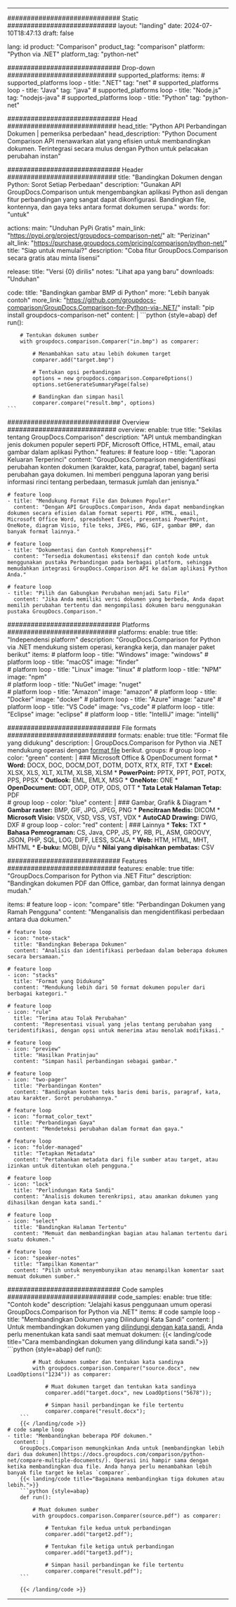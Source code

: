 
---
############################# Static ############################
layout: "landing"
date: 2024-07-10T18:47:13
draft: false

lang: id
product: "Comparison"
product_tag: "comparison"
platform: "Python via .NET"
platform_tag: "python-net"

############################# Drop-down ############################
supported_platforms:
  items:
    # supported_platforms loop
    - title: ".NET"
      tag: "net"
    # supported_platforms loop
    - title: "Java"
      tag: "java"
    # supported_platforms loop
    - title: "Node.js"
      tag: "nodejs-java"
    # supported_platforms loop
    - title: "Python"
      tag: "python-net"

############################# Head ############################
head_title: "Python API Perbandingan Dokumen | pemeriksa perbedaan"
head_description: "Python Document Comparison API menawarkan alat yang efisien untuk membandingkan dokumen. Terintegrasi secara mulus dengan Python untuk pelacakan perubahan instan"

############################# Header ############################
title: "Bandingkan Dokumen dengan Python: Sorot Setiap Perbedaan"
description: "Gunakan API GroupDocs.Comparison untuk mengembangkan aplikasi Python asli dengan fitur perbandingan yang sangat dapat dikonfigurasi. Bandingkan file, kontennya, dan gaya teks antara format dokumen serupa."
words:
  for: "untuk"

actions:
  main: "Unduhan PyPi Gratis"
  main_link: "https://pypi.org/project/groupdocs-comparison-net/"
  alt: "Perizinan"
  alt_link: "https://purchase.groupdocs.com/pricing/comparison/python-net/"
  title: "Siap untuk memulai?"
  description: "Coba fitur GroupDocs.Comparison secara gratis atau minta lisensi"

release:
  title: "Versi {0} dirilis"
  notes: "Lihat apa yang baru"
  downloads: "Unduhan"

code:
  title: "Bandingkan gambar BMP di Python"
  more: "Lebih banyak contoh"
  more_link: "https://github.com/groupdocs-comparison/GroupDocs.Comparison-for-Python-via-.NET/"
  install: "pip install groupdocs-comparison-net"
  content: |
    ```python {style=abap}
    def run():

        # Tentukan dokumen sumber
        with groupdocs.comparison.Comparer("in.bmp") as comparer:

            # Menambahkan satu atau lebih dokumen target
            comparer.add("target.bmp")

            # Tentukan opsi perbandingan
            options = new groupdocs.comparison.CompareOptions()
            options.setGenerateSummaryPage(false)

            # Bandingkan dan simpan hasil
            comparer.compare("result.bmp", options)
    ```

############################# Overview ############################
overview:
  enable: true
  title: "Sekilas tentang GroupDocs.Comparison"
  description: "API untuk membandingkan jenis dokumen populer seperti PDF, Microsoft Office, HTML, email, atau gambar dalam aplikasi Python."
  features:
    # feature loop
    - title: "Laporan Keluaran Terperinci"
      content: "GroupDocs.Comparison mengidentifikasi perubahan konten dokumen (karakter, kata, paragraf, tabel, bagan) serta perubahan gaya dokumen. Ini memberi pengguna laporan yang berisi informasi rinci tentang perbedaan, termasuk jumlah dan jenisnya."

    # feature loop
    - title: "Mendukung Format File dan Dokumen Populer"
      content: "Dengan API GroupDocs.Comparison, Anda dapat membandingkan dokumen secara efisien dalam format seperti PDF, HTML, email, Microsoft Office Word, spreadsheet Excel, presentasi PowerPoint, OneNote, diagram Visio, file teks, JPEG, PNG, GIF, gambar BMP, dan banyak format lainnya."

    # feature loop
    - title: "Dokumentasi dan Contoh Komprehensif"
      content: "Tersedia dokumentasi ekstensif dan contoh kode untuk menggunakan pustaka Perbandingan pada berbagai platform, sehingga memudahkan integrasi GroupDocs.Comparison API ke dalam aplikasi Python Anda."

    # feature loop
    - title: "Pilih dan Gabungkan Perubahan menjadi Satu File"
      content: "Jika Anda memiliki versi dokumen yang berbeda, Anda dapat memilih perubahan tertentu dan mengompilasi dokumen baru menggunakan pustaka GroupDocs.Comparison."

############################# Platforms ############################
platforms:
  enable: true
  title: "Independensi platform"
  description: "GroupDocs.Comparison for Python via .NET mendukung sistem operasi, kerangka kerja, dan manajer paket berikut"
  items:
    # platform loop
    - title: "Windows"
      image: "windows"
    # platform loop
    - title: "macOS"
      image: "finder"      
    # platform loop
    - title: "Linux"
      image: "linux"
    # platform loop
    - title: "NPM"
      image: "npm"  
    # platform loop
    - title: "NuGet"
      image: "nuget"      
    # platform loop
    - title: "Amazon"
      image: "amazon"
    # platform loop
    - title: "Docker"
      image: "docker"
    # platform loop
    - title: "Azure"
      image: "azure"
    # platform loop
    - title: "VS Code"
      image: "vs_code"
    # platform loop
    - title: "Eclipse"
      image: "eclipse"
    # platform loop
    - title: "IntelliJ"
      image: "intellij"

############################# File formats ############################
formats:
  enable: true
  title: "Format file yang didukung"
  description: |
    GroupDocs.Comparison for Python via .NET mendukung operasi dengan [format file](https://docs.groupdocs.com/comparison/net/supported-document-formats/) berikut.
  groups:
    # group loop
    - color: "green"
      content: |
        ### Microsoft Office & OpenDocument format
        * **Word:** DOCX, DOC, DOCM,DOT, DOTM, DOTX, RTX, RTF, TXT
        * **Excel:** XLSX, XLS, XLT, XLTM, XLSB, XLSM
        * **PowerPoint:** PPTX, PPT, POT, POTX, PPS, PPSX
        * **Outlook:** EML, EMLX, MSG
        * **OneNote:** ONE
        * **OpenDocument:** ODT, ODP, OTP, ODS, OTT
        * **Tata Letak Halaman Tetap:** PDF        
    # group loop
    - color: "blue"
      content: |
        ### Gambar, Grafik & Diagram
        * **Gambar raster:** BMP, GIF, JPG, JPEG, PNG
        * **Pencitraan Medis:** DICOM
        * **Microsoft Visio:** VSDX, VSD, VSS, VST, VDX
        * **AutoCAD Drawing:** DWG, DXF
      # group loop
    - color: "red"
      content: |
        ### Lainnya
        * **Teks:** TXT
        * **Bahasa Pemrograman:** CS, Java, CPP, JS, PY, RB, PL, ASM, GROOVY, JSON, PHP, SQL, LOG, DIFF, LESS, SCALA
        * **Web:** HTM, HTML, MHT, MHTML
        * **E-buku:** MOBI, DjVu
        * **Nilai yang dipisahkan pembatas:** CSV

############################# Features ############################
features:
  enable: true
  title: "GroupDocs.Comparison for Python via .NET Fitur"
  description: "Bandingkan dokumen PDF dan Office, gambar, dan format lainnya dengan mudah."

  items:
    # feature loop
    - icon: "compare"
      title: "Perbandingan Dokumen yang Ramah Pengguna"
      content: "Menganalisis dan mengidentifikasi perbedaan antara dua dokumen."

    # feature loop
    - icon: "note-stack"
      title: "Bandingkan Beberapa Dokumen"
      content: "Analisis dan identifikasi perbedaan dalam beberapa dokumen secara bersamaan."

    # feature loop
    - icon: "stacks"
      title: "Format yang Didukung"
      content: "Mendukung lebih dari 50 format dokumen populer dari berbagai kategori."

    # feature loop
    - icon: "rule"
      title: "Terima atau Tolak Perubahan"
      content: "Representasi visual yang jelas tentang perubahan yang teridentifikasi, dengan opsi untuk menerima atau menolak modifikasi."

    # feature loop
    - icon: "preview"
      title: "Hasilkan Pratinjau"
      content: "Simpan hasil perbandingan sebagai gambar."

    # feature loop
    - icon: "two-pager"
      title: "Perbandingan Konten"
      content: "Bandingkan konten teks baris demi baris, paragraf, kata, atau karakter. Sorot perubahannya."

    # feature loop
    - icon: "format_color_text"
      title: "Perbandingan Gaya"
      content: "Mendeteksi perubahan dalam format dan gaya."

    # feature loop
    - icon: "folder-managed"
      title: "Tetapkan Metadata"
      content: "Pertahankan metadata dari file sumber atau target, atau izinkan untuk ditentukan oleh pengguna."

    # feature loop
    - icon: "lock"
      title: "Perlindungan Kata Sandi"
      content: "Analisis dokumen terenkripsi, atau amankan dokumen yang dihasilkan dengan kata sandi."

    # feature loop
    - icon: "select"
      title: "Bandingkan Halaman Tertentu"
      content: "Memuat dan membandingkan bagian atau halaman tertentu dari suatu dokumen."

    # feature loop
    - icon: "speaker-notes"
      title: "Tampilkan Komentar"
      content: "Pilih untuk menyembunyikan atau menampilkan komentar saat memuat dokumen sumber."

############################# Code samples ############################
code_samples:
  enable: true
  title: "Contoh kode"
  description: "Jelajahi kasus penggunaan umum operasi GroupDocs.Comparison for Python via .NET"
  items:
    # code sample loop
    - title: "Membandingkan Dokumen yang Dilindungi Kata Sandi"
      content: |
        Untuk membandingkan dokumen yang [dilindungi dengan kata sandi](https://docs.groupdocs.com/comparison/python-net/load-password-protected-documents/), Anda perlu menentukan kata sandi saat memuat dokumen:
        {{< landing/code title="Cara membandingkan dokumen yang dilindungi kata sandi.">}}
        ```python {style=abap}
        def run():

            # Muat dokumen sumber dan tentukan kata sandinya
            with groupdocs.comparison.Comparer("source.docx", new LoadOptions("1234")) as comparer:

                # Muat dokumen target dan tentukan kata sandinya
                comparer.add("target.docx", new LoadOptions("5678"));

                # Simpan hasil perbandingan ke file tertentu
                comparer.compare("result.docx");
        ```
        {{< /landing/code >}}
    # code sample loop
    - title: "Membandingkan beberapa PDF dokumen."
      content: |
        GroupDocs.Comparison memungkinkan Anda untuk [membandingkan lebih dari dua dokumen](https://docs.groupdocs.com/comparison/python-net/compare-multiple-documents/). Operasi ini hampir sama dengan ketika membandingkan dua file. Anda hanya perlu menambahkan lebih banyak file target ke kelas `comparer`.
        {{< landing/code title="Bagaimana membandingkan tiga dokumen atau lebih.">}}
        ```python {style=abap}
        def run():

            # Muat dokumen sumber
            with groupdocs.comparison.Comparer(source.pdf") as comparer:

                # Tentukan file kedua untuk perbandingan
                comparer.add("target2.pdf");

                # Tentukan file ketiga untuk perbandingan
                comparer.add("target3.pdf");

                # Simpan hasil perbandingan ke file tertentu
                comparer.compare("result.pdf");
        ```

        {{< /landing/code >}}

---